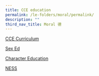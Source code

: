 ```yaml
---
title: CCE education
permalink: /le-folders/moral/permalink/
description: ""
third_nav_title: Moral 德
---
```

[CCE Curriculum](https://poiching.moe.edu.sg/cce-folder/ccecurri)

[Sex Ed](https://poiching.moe.edu.sg/cce-folder/sexed)

[Character Education](https://poiching.moe.edu.sg/cce-folder/charactereducation)

[NESS](https://poiching.moe.edu.sg/cce-folder/ness)


